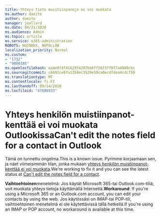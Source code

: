 ```yaml
---
title: Yhteys tieto muistiinpanoja ei voi muokata
ms.author: daeite
author: daeite
manager: joallard
ms.date: 04/21/2020
ms.audience: Admin
ms.topic: article
ms.service: o365-administration
ROBOTS: NOINDEX, NOFOLLOW
localization_priority: Normal
ms.custom:
- "1732"
- "9000185"
ms.openlocfilehash: ea4e9f4f41629f4207be6ff56f3ff8f7a4989cbc
ms.sourcegitcommit: c6692ce0fa1358ec3529e59ca0ecdfdea4cdc759
ms.translationtype: MT
ms.contentlocale: fi-FI
ms.lasthandoff: 09/14/2020
ms.locfileid: "47680933"
---
```

# <a name="cant-edit-the-notes-field-for-a-contact-in-outlook"></a><span data-ttu-id="990b9-102">Yhteys henkilön muistiinpanot-kenttää ei voi muokata Outlookissa</span><span class="sxs-lookup"><span data-stu-id="990b9-102">Can't edit the notes field for a contact in Outlook</span></span>

<span data-ttu-id="990b9-103">Tämä on tunnettu ongelma.</span><span class="sxs-lookup"><span data-stu-id="990b9-103">This is a known issue.</span></span> <span data-ttu-id="990b9-104">Pyrimme korjaamaan sen, ja näet viimeisimmän tilan, jonka mukaan [yhteys henkilön muistiinpanot-kenttää ei voi muokata](https://support.office.com/article/fb8394ce-04ce-48b5-bae4-be46f77f10fe).</span><span class="sxs-lookup"><span data-stu-id="990b9-104">We're working to fix it and you can see the latest status at [Can't edit the notes field for a contact](https://support.office.com/article/fb8394ce-04ce-48b5-bae4-be46f77f10fe).</span></span>

<span data-ttu-id="990b9-105">**Vaihtoehtoinen**menetelmä: Jos käytät Microsoft 365-tai Outlook.com-tiliä, voit muokata yhteys tietoja käyttämällä Internetiä.</span><span class="sxs-lookup"><span data-stu-id="990b9-105">**Workaround**: If you're using a Microsoft 365 or an Outlook.com account, you can edit your contacts by using the web.</span></span> <span data-ttu-id="990b9-106">Jos käytössäsi on IMAP-tai POP-tili, vaihtoehtoinen menetelmä ei ole käytettävissä tällä hetkellä.</span><span class="sxs-lookup"><span data-stu-id="990b9-106">If you're using an IMAP or POP account, no workaround is available at this time.</span></span>